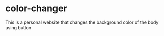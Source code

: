 # color-changer
This is a personal website that changes the background color of the body using button
